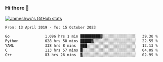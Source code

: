 ### Hi there 👋

[![Jameshwc's GitHub stats](https://github-readme-stats.vercel.app/api?username=jameshwc)](https://github.com/anuraghazra/github-readme-stats)

<!--START_SECTION:waka-->

```txt
From: 13 April 2019 - To: 15 October 2023

Go                1,096 hrs 1 min █████████▓░░░░░░░░░░░░░░░   39.30 %
Python            628 hrs 58 mins █████▓░░░░░░░░░░░░░░░░░░░   22.55 %
YAML              338 hrs 8 mins  ███░░░░░░░░░░░░░░░░░░░░░░   12.13 %
C                 113 hrs 57 mins █░░░░░░░░░░░░░░░░░░░░░░░░   04.09 %
C++               83 hrs 26 mins  ▓░░░░░░░░░░░░░░░░░░░░░░░░   02.99 %
```

<!--END_SECTION:waka-->